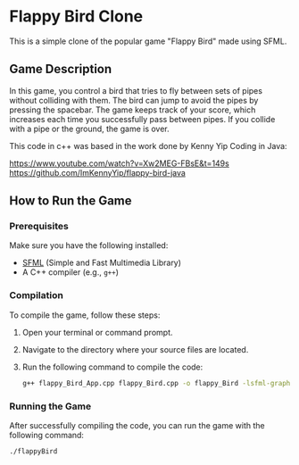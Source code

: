 # Flappy Bird Clone

This is a simple clone of the popular game "Flappy Bird" made using SFML.

## Game Description

In this game, you control a bird that tries to fly between sets of pipes without colliding with them. The bird can jump to avoid the pipes by pressing the spacebar. The game keeps track of your score, which increases each time you successfully pass between pipes. If you collide with a pipe or the ground, the game is over.

This code in c++ was based in the work done by Kenny Yip Coding in Java:

https://www.youtube.com/watch?v=Xw2MEG-FBsE&t=149s
https://github.com/ImKennyYip/flappy-bird-java

## How to Run the Game

### Prerequisites

Make sure you have the following installed:
- [SFML](https://www.sfml-dev.org/download.php) (Simple and Fast Multimedia Library)
- A C++ compiler (e.g., `g++`)

### Compilation

To compile the game, follow these steps:

1. Open your terminal or command prompt.
2. Navigate to the directory where your source files are located.
3. Run the following command to compile the code:

    ```sh
    g++ flappy_Bird_App.cpp flappy_Bird.cpp -o flappy_Bird -lsfml-graphics -lsfml-window -lsfml-system
    ```

### Running the Game

After successfully compiling the code, you can run the game with the following command:

```sh
./flappyBird
